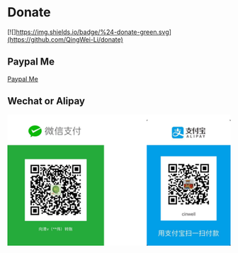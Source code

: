 # Donate

[![]https://img.shields.io/badge/%24-donate-green.svg](https://github.com/QingWei-Li/donate)

## Paypal Me

[Paypal Me](https://www.paypal.me/cinwell)


## Wechat or Alipay

![](images/wechat+alipay.png)
